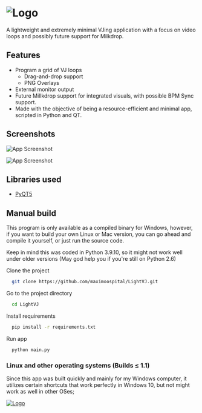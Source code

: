 
# ![Logo](https://i.imgur.com/HQxMX4k.png)

A lightweight and extremely minimal VJing application with a focus on video loops and possibly future support for Milkdrop.

## Features

- Program a grid of VJ loops
  - Drag-and-drop support
  - PNG Overlays 
- External monitor output
- Future Millkdrop support for integrated visuals, with possible BPM Sync support.
- Made with the objective of being a resource-efficient and minimal app, scripted in Python and QT.

## Screenshots

![App Screenshot]()

![App Screenshot]()


## Libraries used

 - [PyQT5](https://github.com/PySimpleGUI/PySimpleGUI)

## Manual build

This program is only available as a compiled binary for Windows, however, if you want to build your own Linux or Mac version, you can go ahead and compile it yourself, or just run the source code.

Keep in mind this was coded in Python 3.9.10, so it might not work well under older versions (May god help you if you're still on Python 2.6)

Clone the project

```bash
  git clone https://github.com/maximoospital/LightVJ.git
```

Go to the project directory

```bash
  cd LightVJ
```

Install requirements

```bash
  pip install -r requirements.txt
```
Run app

```bash
  python main.py
```

### Linux and other operating systems (Builds ≤ 1.1)

Since this app was built quickly and mainly for my Windows computer, it utilizes certain shortcuts that work perfectly in Windows 10, but not might work as well in other OSes; 

[![Logo](https://i.imgur.com/XlF4lM5.png)](https://github.com/maximoospital) 

